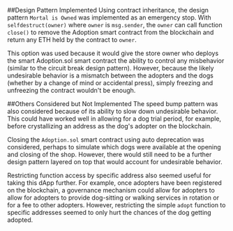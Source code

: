 ##Design Pattern Implemented
Using contract inheritance, the design pattern `Mortal is Owned` was implemented as an emergency stop. With `selfdestruct(owner)` where `owner` is `msg.sender`, the `owner` can call function `close()` to remove the Adoption smart contract from the blockchain and return any ETH held by the contract to `owner`.  

This option was used because it would give the store owner who deploys the smart Adoption.sol smart contract the ability to control any misbehavior (similar to the circuit break design pattern). However, because the likely undesirable behavior is a mismatch between the adopters and the dogs (whether by a change of mind or accidental press), simply freezing and unfreezing the contract wouldn't be enough.

##Others Considered but Not Implemented
The speed bump pattern was also considered because of its ability to slow down undesirable behavior. This could have worked well in allowing for a dog trial period, for example, before crystallizing an address as the dog's adopter on the blockchain.   

Closing the `Adoption.sol` smart contract using auto deprecation was considered, perhaps to simulate which dogs were available at the opening and closing of the shop. However, there would still need to be a further design pattern layered on top that would account for undesirable behavior.  

Restricting function access by specific address also seemed useful for taking this dApp further. For example, once adopters have been registered on the blockchain, a governance mechanism could allow for adopters to allow for adopters to provide dog-sitting or walking services in rotation or for a fee to other adopters. However, restricting the simple `adopt` function to specific addresses seemed to only hurt the chances of the dog getting adopted.  
